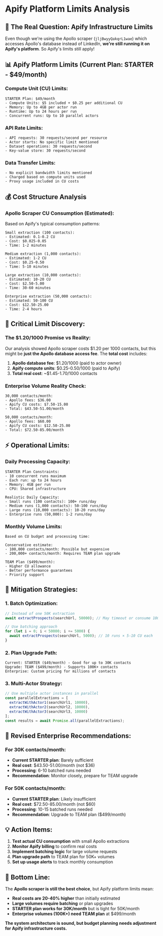 # Apify Platform Limits Analysis

## 🎯 The Real Question: Apify Infrastructure Limits

Even though we're using the Apollo scraper (`jljBwyyQakqrL1wae`) which accesses Apollo's database instead of LinkedIn, **we're still running it on Apify's platform**. So Apify's limits still apply!

## 📊 Apify Platform Limits (Current Plan: STARTER - $49/month)

### **Compute Unit (CU) Limits:**
```
STARTER Plan: $49/month
- Compute Units: $5 included + $0.25 per additional CU
- Memory: Up to 4GB per actor run
- Runtime: Up to 24 hours per run
- Concurrent runs: Up to 10 parallel actors
```

### **API Rate Limits:**
```
- API requests: 30 requests/second per resource
- Actor starts: No specific limit mentioned
- Dataset operations: 30 requests/second
- Key-value store: 30 requests/second
```

### **Data Transfer Limits:**
```
- No explicit bandwidth limits mentioned
- Charged based on compute units used
- Proxy usage included in CU costs
```

## 💰 Cost Structure Analysis

### **Apollo Scraper CU Consumption (Estimated):**

Based on Apify's typical consumption patterns:

```
Small extraction (100 contacts):
- Estimated: 0.1-0.2 CU
- Cost: $0.025-0.05
- Time: 1-2 minutes

Medium extraction (1,000 contacts):
- Estimated: 1-2 CU  
- Cost: $0.25-0.50
- Time: 5-10 minutes

Large extraction (10,000 contacts):
- Estimated: 10-20 CU
- Cost: $2.50-5.00
- Time: 30-60 minutes

Enterprise extraction (50,000 contacts):
- Estimated: 50-100 CU
- Cost: $12.50-25.00
- Time: 2-4 hours
```

## 🚨 **Critical Limit Discovery:**

### **The $1.20/1000 Promise vs Reality:**

Our analysis showed Apollo scraper costs $1.20 per 1000 contacts, but this might be **just the Apollo database access fee**. The **total cost** includes:

1. **Apollo database fee**: $1.20/1000 (paid to actor owner)
2. **Apify compute units**: $0.25-0.50/1000 (paid to Apify)
3. **Total real cost**: ~$1.45-1.70/1000 contacts

### **Enterprise Volume Reality Check:**

```
30,000 contacts/month:
- Apollo fees: $36.00
- Apify CU costs: $7.50-15.00  
- Total: $43.50-51.00/month

50,000 contacts/month:
- Apollo fees: $60.00
- Apify CU costs: $12.50-25.00
- Total: $72.50-85.00/month
```

## ⚡ **Operational Limits:**

### **Daily Processing Capacity:**
```
STARTER Plan Constraints:
- 10 concurrent runs maximum
- Each run: up to 24 hours
- Memory: 4GB per run
- CPU: Shared infrastructure

Realistic Daily Capacity:
- Small runs (100 contacts): 100+ runs/day
- Medium runs (1,000 contacts): 50-100 runs/day  
- Large runs (10,000 contacts): 10-20 runs/day
- Enterprise runs (50,000): 1-2 runs/day
```

### **Monthly Volume Limits:**
```
Based on CU budget and processing time:

Conservative estimate:
- 100,000 contacts/month: Possible but expensive
- 200,000+ contacts/month: Requires TEAM plan upgrade

TEAM Plan ($499/month):
- Higher CU allowance
- Better performance guarantees
- Priority support
```

## 🎯 **Mitigation Strategies:**

### **1. Batch Optimization:**
```typescript
// Instead of one 50K extraction
await extractProspects(searchUrl, 50000); // May timeout or consume 100 CU

// Use batching approach
for (let i = 0; i < 50000; i += 5000) {
  await extractProspects(searchUrl, 5000); // 10 runs × 5-10 CU each
}
```

### **2. Plan Upgrade Path:**
```
Current: STARTER ($49/month) - Good for up to 30K contacts
Upgrade: TEAM ($499/month) - Supports 100K+ contacts
Enterprise: Custom pricing for millions of contacts
```

### **3. Multi-Actor Strategy:**
```typescript
// Use multiple actor instances in parallel
const parallelExtractions = [
  extractWithActor1(searchUrl1, 10000),
  extractWithActor2(searchUrl2, 10000), 
  extractWithActor3(searchUrl3, 10000)
];
const results = await Promise.all(parallelExtractions);
```

## 🚀 **Revised Enterprise Recommendations:**

### **For 30K contacts/month:**
- **Current STARTER plan**: Barely sufficient
- **Real cost**: $43.50-51.00/month (not $36)
- **Processing**: 6-10 batched runs needed
- **Recommendation**: Monitor closely, prepare for TEAM upgrade

### **For 50K contacts/month:**
- **Current STARTER plan**: Likely insufficient
- **Real cost**: $72.50-85.00/month (not $60)
- **Processing**: 10-15 batched runs needed  
- **Recommendation**: Upgrade to TEAM plan ($499/month)

## 💡 **Action Items:**

1. **Test actual CU consumption** with small Apollo extractions
2. **Monitor Apify billing** to confirm real costs
3. **Implement batching logic** for large volume requests
4. **Plan upgrade path** to TEAM plan for 50K+ volumes
5. **Set up usage alerts** to track monthly consumption

## 🎯 **Bottom Line:**

The **Apollo scraper is still the best choice**, but Apify platform limits mean:
- **Real costs are 20-40% higher** than initially estimated
- **Large volumes require batching** or plan upgrades
- **STARTER plan works for 30K/month** but is tight for 50K/month
- **Enterprise volumes (100K+) need TEAM plan** at $499/month

**The system architecture is sound, but budget planning needs adjustment for Apify infrastructure costs.**
